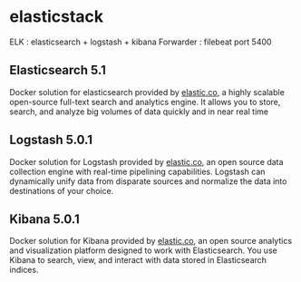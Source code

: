 # elasticstack
ELK : elasticsearch + logstash + kibana
Forwarder : filebeat port 5400

## Elasticsearch 5.1

Docker solution for elasticsearch provided by [elastic.co](https://www.elastic.co/guide/en/elasticsearch/reference/current/index.html), a highly scalable open-source full-text search and analytics engine. It allows you to store, search, and analyze big volumes of data quickly and in near real time

## Logstash 5.0.1

Docker solution for Logstash provided by [elastic.co](https://www.elastic.co/guide/en/logstash/current/index.html), an open source data collection engine with real-time pipelining capabilities. Logstash can dynamically unify data from disparate sources and normalize the data into destinations of your choice.

## Kibana 5.0.1


Docker solution for Kibana provided by [elastic.co](https://www.elastic.co/guide/en/kibana/current/index.html), an open source analytics and visualization platform designed to work with Elasticsearch. You use Kibana to search, view, and interact with data stored in Elasticsearch indices. 

